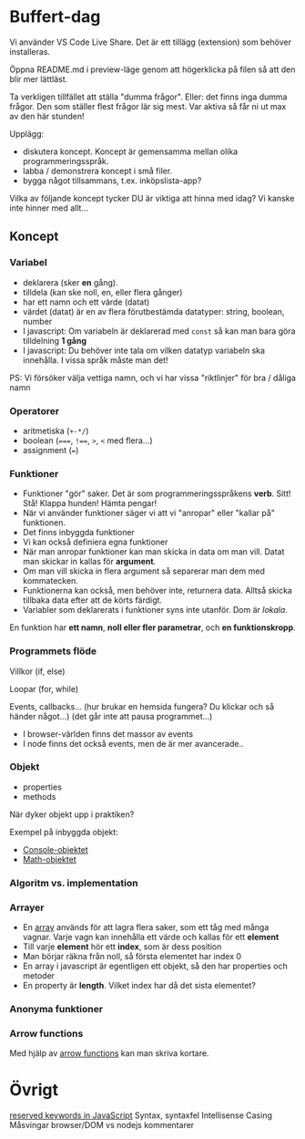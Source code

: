 # Buffert-dag

Vi använder VS Code Live Share. Det är ett tillägg (extension) som behöver installeras.

Öppna README.md i preview-läge genom att högerklicka på filen så att den blir mer lättläst.

Ta verkligen tillfället att ställa "dumma frågor". Eller: det finns inga dumma frågor. Den som ställer flest frågor lär sig mest. Var aktiva så får ni ut max av den här stunden!

Upplägg:
- diskutera koncept. Koncept är gemensamma mellan olika programmeringsspråk.
- labba / demonstrera koncept i små filer.
- bygga något tillsammans, t.ex. inköpslista-app?

Vilka av följande koncept tycker DU är viktiga att hinna med idag? Vi kanske inte hinner med allt...

## Koncept

### Variabel
- deklarera (sker **en** gång).
- tilldela (kan ske noll, en, eller flera gånger)
- har ett namn och ett värde (datat)
- värdet (datat) är en av flera förutbestämda datatyper: string, boolean, number
- I javascript: Om variabeln är deklarerad med `const` så kan man bara göra tilldelning **1 gång**
- I javascript: Du behöver inte tala om vilken datatyp variabeln ska innehålla. I vissa språk måste man det!

PS: Vi försöker välja vettiga namn, och vi har vissa "riktlinjer" för bra / dåliga namn

### Operatorer
- aritmetiska (`+-*/`)
- boolean (`===`, `!==`, `>`, `<` med flera...)
- assignment (`=`)

### Funktioner
- Funktioner "gör" saker. Det är som programmeringsspråkens **verb**. Sitt! Stå! Klappa hunden! Hämta pengar!
- När vi använder funktioner säger vi att vi "anropar" eller "kallar på" funktionen.
- Det finns inbyggda funktioner
- Vi kan också definiera egna funktioner
- När man anropar funktioner kan man skicka in data om man vill. Datat man skickar in kallas för **argument**.
- Om man vill skicka in flera argument så separerar man dem med kommatecken.
- Funktionerna kan också, men behöver inte, returnera data. Alltså skicka tillbaka data efter att de körts färdigt.
- Variabler som deklarerats i funktioner syns inte utanför. Dom är *lokala*.

En funktion har **ett namn**, **noll eller fler parametrar**, och **en funktionskropp**.

### Programmets flöde

Villkor (if, else)

Loopar (for, while)

Events, callbacks... (hur brukar en hemsida fungera? Du klickar och så händer något...)
(det går inte att pausa programmet...)
- I browser-världen finns det massor av events
- I node finns det också events, men de är mer avancerade..

### Objekt
- properties
- methods

När dyker objekt upp i praktiken?

Exempel på inbyggda objekt:
- [Console-objektet](https://www.w3schools.com/jsref/obj_console.asp)
- [Math-objektet](https://www.w3schools.com/js/js_math.asp)

### Algoritm vs. implementation

### Arrayer
- En [array](https://www.w3schools.com/js/js_arrays.asp) används för att lagra flera saker, som ett tåg med många vagnar. Varje vagn kan innehålla ett värde och kallas för ett **element**
- Till varje **element** hör ett **index**, som är dess position
- Man börjar räkna från noll, så första elementet har index 0
- En array i javascript är egentligen ett objekt, så den har properties och metoder
- En property är **length**. Vilket index har då det sista elementet?

### Anonyma funktioner

### Arrow functions

Med hjälp av [arrow functions](https://www.w3schools.com/js/js_arrow_function.asp) kan man skriva kortare.

# Övrigt

[reserved keywords in JavaScript](https://www.w3schools.com/js/js_reserved.asp)
Syntax, syntaxfel
Intellisense
Casing
Måsvingar
browser/DOM vs nodejs
kommentarer
